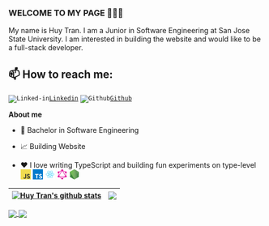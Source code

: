   ### WELCOME TO MY PAGE 👋👋👋
My name is Huy Tran. I am a Junior in Software Engineering at San Jose State University. I am interested in building the website and would like to be a full-stack developer.<br>
## 📫 How to reach me: 

<code><img height="15" alt="Linked-in" src="https://cdn-icons-png.flaticon.com/256/3665/3665172.png">[Linkedin](https://www.linkedin.com/in/huytran93/)</code> <code><img height="15" alt="Github" src="https://img.icons8.com/?size=512&id=63777&format=png">[Github](https://github.com/huytran72/)</code>


**About me**

- 💼 Bachelor in Software Engineering

- 📈 Building Website

- ❤️ I love writing TypeScript and building fun experiments on type-level
<code><img height="20" alt="javascript" src="https://raw.githubusercontent.com/github/explore/80688e429a7d4ef2fca1e82350fe8e3517d3494d/topics/javascript/javascript.png"></code>
<code><img height="20" alt="typescript" src="https://raw.githubusercontent.com/github/explore/80688e429a7d4ef2fca1e82350fe8e3517d3494d/topics/typescript/typescript.png"></code>
<code><img height="20" alt="react" src="https://raw.githubusercontent.com/github/explore/80688e429a7d4ef2fca1e82350fe8e3517d3494d/topics/react/react.png"></code>
<code><img height="20" alt="graphql" src="https://raw.githubusercontent.com/github/explore/5c058a388828bb5fde0bcafd4bc867b5bb3f26f3/topics/graphql/graphql.png"></code>
<code><img height="20" alt="nodejs" src="https://raw.githubusercontent.com/github/explore/80688e429a7d4ef2fca1e82350fe8e3517d3494d/topics/nodejs/nodejs.png"></code>    

| <a href="https://github.com/huytran72/"><img align="center" src="https://github-readme-stats.vercel.app/api?username=huytran72&show_icons=true&include_all_commits=true&theme=buefy&hide_border=true" alt="Huy Tran's github stats" /></a> | <a href="https://github.com/huytran72/"><img align="center" src="https://github-readme-stats.vercel.app/api/top-langs/?username=huytran72&layout=compact&theme=buefy&hide_border=true" /></a> |
| ------------- | ------------- |

<a href="https://github.com/huytran72/Bank_Account_App/">
  <!-- Change the `github-readme-stats.anuraghazra1.vercel.app` to `github-readme-stats.vercel.app`  -->
  <img align="center" src="https://github-readme-stats.anuraghazra1.vercel.app/api/pin/?username=huytran72&repo=Bank_Account_App&theme=radical" />
</a>    
<a href="https://github.com/huytran72/Sportify_App/">
  <!-- Change the `github-readme-stats.anuraghazra1.vercel.app` to `github-readme-stats.vercel.app`  -->
  <img align="center" src="https://github-readme-stats.anuraghazra1.vercel.app/api/pin/?username=huytran72&repo=Sportify_App&theme=radical" />
</a>    

